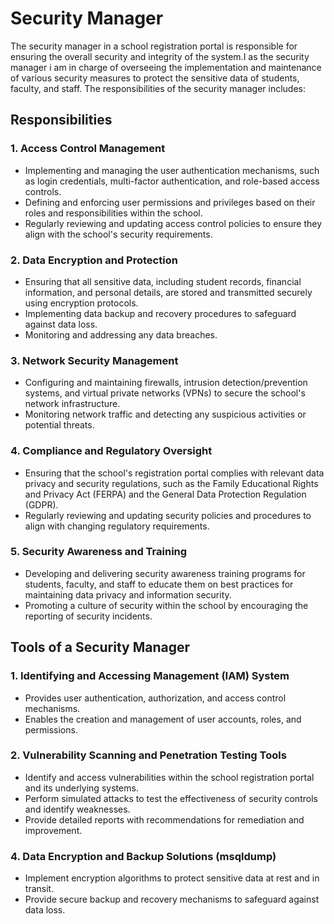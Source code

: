 # Security Manager

The security manager in a school registration portal is responsible for ensuring the overall security and integrity of the system.I as the security manager i am in charge of overseeing the implementation and maintenance of various security measures to protect the sensitive data of students, faculty, and staff. The responsibilities of the security manager includes:

## Responsibilities

### 1. Access Control Management
- Implementing and managing the user authentication mechanisms, such as login credentials, multi-factor authentication, and role-based access controls.
- Defining and enforcing user permissions and privileges based on their roles and responsibilities within the school.
- Regularly reviewing and updating access control policies to ensure they align with the school's security requirements.

### 2. Data Encryption and Protection
- Ensuring that all sensitive data, including student records, financial information, and personal details, are stored and transmitted securely using encryption protocols.
- Implementing data backup and recovery procedures to safeguard against data loss.
- Monitoring and addressing any data breaches.

### 3. Network Security Management
- Configuring and maintaining firewalls, intrusion detection/prevention systems, and virtual private networks (VPNs) to secure the school's network infrastructure.
- Monitoring network traffic and detecting any suspicious activities or potential threats.

### 4. Compliance and Regulatory Oversight
- Ensuring that the school's registration portal complies with relevant data privacy and security regulations, such as the Family Educational Rights and Privacy Act (FERPA) and the General Data Protection Regulation (GDPR).
- Regularly reviewing and updating security policies and procedures to align with changing regulatory requirements.

### 5. Security Awareness and Training
- Developing and delivering security awareness training programs for students, faculty, and staff to educate them on best practices for maintaining data privacy and information security.
- Promoting a culture of security within the school by encouraging the reporting of security incidents.

## Tools of a Security Manager

### 1. Identifying and Accessing Management (IAM) System
- Provides user authentication, authorization, and access control mechanisms.
- Enables the creation and management of user accounts, roles, and permissions.


### 2. Vulnerability Scanning and Penetration Testing Tools
- Identify and access vulnerabilities within the school registration portal and its underlying systems.
- Perform simulated attacks to test the effectiveness of security controls and identify weaknesses.
- Provide detailed reports with recommendations for remediation and improvement.

### 4. Data Encryption and Backup Solutions (msqldump)
- Implement encryption algorithms to protect sensitive data at rest and in transit.
- Provide secure backup and recovery mechanisms to safeguard against data loss.


